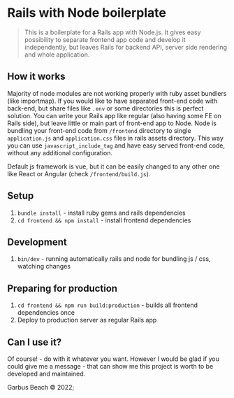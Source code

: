 # Rails with Node boilerplate
> This is a boilerplate for a Rails app with Node.js. It gives easy possibility to separate frontend app code and develop it independently, but leaves Rails for backend API, server side rendering and whole application.

## How it works
Majority of node modules are not working properly with ruby asset bundlers (like importmap). If you would like to have separated front-end code with back-end, but share files like `.env` or some directories this is perfect solution. You can write your Rails app like regular (also having some FE on Rails side), but leave little or main part of front-end app to Node. Node is bundling your front-end code from `/frontend` directory to single `application.js` and `application.css` files in rails assets directory. This way you can use `javascript_include_tag` and have easy served front-end code, without any additional configuration.

Default js framework is vue, but it can be easily changed to any other one like React or Angular (check `/frontend/build.js`).

## Setup
1. `bundle install` - install ruby gems and rails dependencies
2. `cd frontend && npm install` - install frontend dependencies

## Development
1. `bin/dev` - running automatically rails and node for bundling js / css, watching changes

## Preparing for production
1. `cd frontend && npm run build:production` - builds all frontend dependencies once
2. Deploy to production server as regular Rails app

## Can I use it?
Of course! - do with it whatever you want. However I would be glad if you could give me a message - that can show me this project is worth to be developed and maintained.

Garbus Beach © 2022;
